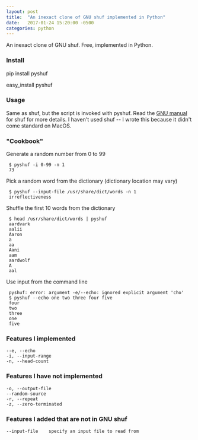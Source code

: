 ```yaml
---
layout: post
title:  "An inexact clone of GNU shuf implemented in Python"
date:   2017-01-24 15:20:00 -0500
categories: python
---
```


An inexact clone of GNU shuf. Free, implemented in Python.

### Install

pip install pyshuf

easy_install pyshuf

### Usage

Same as shuf, but the script is invoked with pyshuf. Read the [GNU
manual](https://www.gnu.org/software/coreutils/manual/html_node/shuf-invocation.html)
for shuf for more details. I haven't used shuf -- I wrote this because it
didn't come standard on MacOS.

### "Cookbook" 

Generate a random number from 0 to 99

     $ pyshuf -i 0-99 -n 1
     73

Pick a random word from the dictionary (dictionary location may vary)

     $ pyshuf --input-file /usr/share/dict/words -n 1
     irreflectiveness

Shuffle the first 10 words from the dictionary

     $ head /usr/share/dict/words | pyshuf
     aardvark
     aalii
     Aaron
     a
     aa
     Aani
     aam
     aardwolf
     A
     aal

Use input from the command line

     pyshuf: error: argument -e/--echo: ignored explicit argument 'cho'
     $ pyshuf --echo one two three four five
     four
     two
     three
     one
     five

### Features I implemented

    --e, --echo
    -i, --input-range
    -n, --head-count

### Features I have not implemented

    -o, --output-file
    --random-source
    -r, --repeat
    -z, --zero-terminated

### Features I added that are not in GNU shuf

    --input-file	specify an input file to read from
